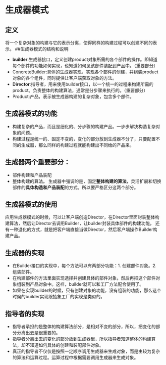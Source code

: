 # 生成器模式
## 定义
将一个复杂对象的构建与它的表示分离，使得同样的构建过程可以创建不同的表示。
##生成器模式的结构和说明
- **builder**:生成器接口，定义创建product对象所需的各个部件的操作。即知道每个部件的功能如何实现，也知道如何见该部件装配到产品中。（重要部分）
- ConcreteBuilder:具体的生成器实现，实现各个部件的创建，并组装product对象的各个组件，同时提供让客户端获取对象的方法。
- **Director**:指导者，用来使用builder接口，以一个统一的过程来构建所需的product。负责整体的构建算法，通常是分步骤来执行的。（重要部分）
- Product:产品，表示被生成器构建的复杂对象，包含多个部件。
## 生成器模式的功能
- 构建复杂的产品，而且是细化的、分步骤的构建产品。一步步解决构造复杂对象的问题。
- 构建过程是统一的、固定不变的，变化的部分放到生成器不分了，只要配置不同的生成器，那么同样的构建过程就能构建出不同给的产品来。
## 生成器两个重要部分：
- 部件构建和产品装配
- 整体构建的算法。
生成器中强调的是，固定**整体构建的算法**，灵活扩展和切换部件的**具体构造和产品装配**的方式。所以要严格区分这两个部分。
## 生成器模式的使用
应用生成器模式的时候，可以让客户端创造Director，在Director里面封装整体构建算法，然后让Director去调用Builder，让builder封装具体部件的构建功能。
还有一种退化的方式，就是把客户端直接当做Director，然后客户端操作Builder构建产品。
## 生成器的实现
- 在Builder接口的实现中，每个方法可以有两部分功能：1. 创建部件对象。2. 组装部件。
- 在构建部件的方法里面实现选择并创建具体的部件对象，然后再把这个部件对象组装到产品对象中。这样，builder就可以和工厂方法配合使用了。
- 如果在实现builder的时候，只有创建对象的功能，没有组装的功能，那么这个时候的builder实现跟抽象工厂的实现是类似的。
## 指导者的实现
- 指导者承担的是整体的构建算法部分，是相对不变的部分，所以，把变化的部分分离出去是很重要的。
- 指导者分离出去的变化的部分放到生成器里，所以指导者知道整体的构建算法，却不知道如何具体的创建和装配部件对象。
- 真正的指导者不仅仅是按照一定顺序调用生成器来生成对象，而是由较为复杂的算法和运算过程。运算过程中根据需要调用生成器来生成对象。
